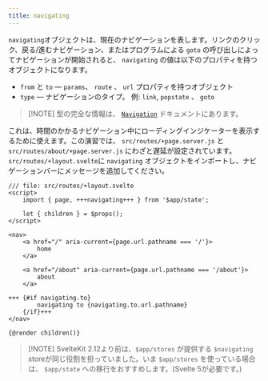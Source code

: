 ```yaml
---
title: navigating
---
```


`navigating`オブジェクトは、現在のナビゲーションを表します。リンクのクリック、戻る/進むナビゲーション、またはプログラムによる `goto` の呼び出しによってナビゲーションが開始されると、 `navigating` の値は以下のプロパティを持つオブジェクトになります。

- `from` と `to` — `params`、 `route` 、 `url` プロパティを持つオブジェクト
- `type` — ナビゲーションのタイプ。 例: `link`, `popstate` 、 `goto`

> [!NOTE] 型の完全な情報は、 [`Navigation`](/docs/kit/@sveltejs-kit#Navigation) ドキュメントにあります。

これは、時間のかかるナビゲーション中にローディングインジケーターを表示するために使えます。この演習では、 `src/routes/+page.server.js` と `src/routes/about/+page.server.js` にわざと遅延が設定されています。 `src/routes/+layout.svelte`に `navigating` オブジェクトをインポートし、ナビゲーションバーにメッセージを追加してください。

```svelte
/// file: src/routes/+layout.svelte
<script>
	import { page, +++navigating+++ } from '$app/state';

	let { children } = $props();
</script>

<nav>
	<a href="/" aria-current={page.url.pathname === '/'}>
		home
	</a>

	<a href="/about" aria-current={page.url.pathname === '/about'}>
		about
	</a>

+++	{#if navigating.to}
		navigating to {navigating.to.url.pathname}
	{/if}+++
</nav>

{@render children()}
```

> [!NOTE] SvelteKit 2.12より前は、`$app/stores` が提供する `$navigating` storeが同じ役割を担っていました。いま `$app/stores` を使っている場合は、 `$app/state` への移行をおすすめします。(Svelte 5が必要です。)